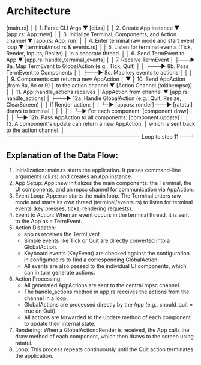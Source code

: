   # Architecture

[main.rs]
   │
   │ 1. Parse CLI Args
   ▼
[cli.rs]
   │
   │ 2. Create App instance
   ▼
[app.rs: App::new]
   │
   │ 3. Initialize Terminal, Components, and Action channel
   ▼
[app.rs: App::run]
   │
   │ 4. Enter terminal raw mode and start event loop
   ▼
[terminal/mod.rs & events.rs]
   │
   │ 5. Listen for terminal events (Tick, Render, Inputs, Resize)
   │    in a separate thread.
   │
   │ 6. Send TermEvent to App
   ▼
[app.rs: handle_terminal_events]
   │
   │ 7. Receive TermEvent
   │
   ├───► 8a. Map TermEvent to GlobalAction (e.g., Tick, Quit)
   │ │
   ├───► 8b. Pass TermEvent to Components
   │ │
   ├───► 8c. Map key events to actions
   │ │
   │ │ 9. Components can return a new AppAction
   │ ▼
   │ 10. Send AppAction (from 8a, 8c or 9)
   │     to the action channel
   ▼
[Action Channel (tokio::mpsc)]
   │
   │ 11. App::handle_actions receives
   │     AppAction from channel
   ▼
[app.rs: handle_actions]
   │
   ├───► 12a. Handle GlobalAction (e.g., Quit, Resize, ClearScreen)
   │ │      If Render action:
   │ │         └─► [app.rs: render] ───► [ratatui] draws to terminal
   │ │               │
   │ │               └─► For each component: [component.draw]
   │ │
   │ └─► 12b. Pass AppAction to all components: [component.update]
   │
   │ 13. A component's update can return a new AppAction,
   │     which is sent back to the action channel.
   │
   └─────────────────────────────────── Loop to step 11 ───┘

## Explanation of the Data Flow:

1. Initialization: main.rs starts the application. It parses command-line arguments (cli.rs) and creates an App instance.
2. App Setup: App::new initializes the main components: the Terminal, the UI components, and an mpsc channel for communication via AppAction.
3. Event Loop: App::run starts the main loop. The Terminal enters raw mode and starts its own thread (terminal/events.rs) to listen for terminal events (key presses, ticks, rendering requests).
4. Event to Action: When an event occurs in the terminal thread, it is sent to the App as a TermEvent.
5. Action Dispatch:
   * app.rs receives the TermEvent.
   * Simple events like Tick or Quit are directly converted into a GlobalAction.
   * Keyboard events (KeyEvent) are checked against the configuration in config/mod.rs to find a corresponding GlobalAction.
   * All events are also passed to the individual UI components, which can in turn generate actions.
6. Action Processing:
   * All generated AppActions are sent to the central mpsc channel.
   * The handle_actions method in app.rs receives the actions from the channel in a loop.
   * GlobalActions are processed directly by the App (e.g., should_quit = true on Quit).
   * All actions are forwarded to the update method of each component to update their internal state.
7. Rendering: When a GlobalAction::Render is received, the App calls the draw method of each component, which then draws to the screen using ratatui.
8. Loop: This process repeats continuously until the Quit action terminates the application.
